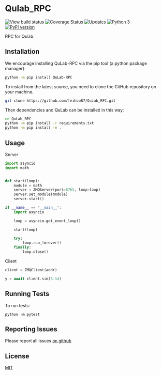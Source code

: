 # Qulab_RPC
[![View build status](https://travis-ci.org/feihoo87/Qulab_RPC.svg?branch=master)](https://travis-ci.org/feihoo87/Qulab_RPC)
[![Coverage Status](https://coveralls.io/repos/github/feihoo87/Qulab_RPC/badge.svg?branch=master)](https://coveralls.io/github/feihoo87/Qulab_RPC?branch=master)
[![Updates](https://pyup.io/repos/github/feihoo87/Qulab_RPC/shield.svg)](https://pyup.io/repos/github/feihoo87/Qulab_RPC/)
[![Python 3](https://pyup.io/repos/github/feihoo87/Qulab_RPC/python-3-shield.svg)](https://pyup.io/repos/github/feihoo87/Qulab_RPC/)
[![PyPI version](https://badge.fury.io/py/QuLab-RPC.svg)](https://badge.fury.io/py/QuLab-RPC)

RPC for Qulab

## Installation
We encourage installing QuLab-RPC via the pip tool (a python package manager):
```bash
python -m pip install QuLab-RPC
```

To install from the latest source, you need to clone the GitHub repository on your machine.
```bash
git clone https://github.com/feihoo87/QuLab_RPC.git
```

Then dependencies and QuLab can be installed in this way:
```bash
cd QuLab_RPC
python -m pip install -r requirements.txt
python -m pip install -e .
```

## Usage

Server

```python
import asyncio
import math


def start(loop):
    module = math
    server = ZMQServer(port=8765, loop=loop)
    server.set_module(module)
    server.start()

if __name__ == "__main__":
    import asyncio

    loop = asyncio.get_event_loop()

    start(loop)

    try:
        loop.run_forever()
    finally:
        loop.close()
```

Client
```python
client = ZMQClient(addr)

y = await client.sin(3.14)
```


## Running Tests
To run tests:

```
python -m pytest
```

## Reporting Issues
Please report all issues [on github](https://github.com/feihoo87/QuLab_RPC/issues).

## License

[MIT](https://opensource.org/licenses/MIT)
